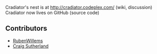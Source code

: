 Cradiator's nest is at <http://cradiator.codeplex.com/> (wiki, discussion)  
Cradiator now lives on GitHub (source code)

## Contributors

* [RubenWillems](http://www.codeplex.com/site/users/view/RubenWillems)
* [Craig Sutherland](http://www.codeplex.com/site/users/view/csut017)